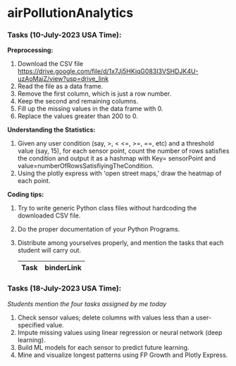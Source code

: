 # airPollutionAnalytics

### Tasks (10-July-2023 USA Time): 
__Preprocessing:__
   1. Download the CSV file https://drive.google.com/file/d/1x7Jj5HKiqG083I3VSHDJK4U-uzAoMaiZ/view?usp=drive_link
   2. Read the file as a data frame.
   3. Remove the first column, which is just a row number.
   4. Keep the second and remaining columns.
   5. Fill up the missing values in the data frame with 0.
   6. Replace the values greater than 200 to 0.

__Understanding the Statistics:__
   1. Given any user condition (say, >, < <=, >=, ==, etc) and a threshold value (say, 15), for each sensor point, count the number of rows satisfies the condition and output it as a hashmap with Key= sensorPoint and value=numberOfRowsSatisfiyingTheCondition.
   2. Using the plotly express with 'open street maps,' draw the heatmap of each point.

__Coding tips:__
1. Try to write generic Python class files without hardcoding the downloaded CSV file.
2. Do the proper documentation of your Python Programs.
3. Distribute among yourselves properly, and mention the tasks that each student will carry out.

    |Task                  | binderLink|
    |----------------------|-----|
    

### Tasks (18-July-2023 USA Time): 

_Students mention the four tasks assigned by me today_

1. Check sensor values; delete columns with values less than a user-specified value.
2. Impute missing values using linear regression or neural network (deep learning).
3. Build ML models for each sensor to predict future learning.  
4. Mine and visualize longest patterns using FP Growth and Plotly Express.
